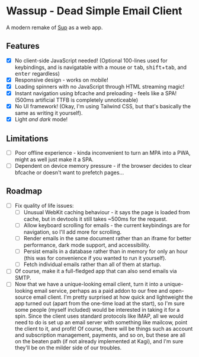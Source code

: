 # Wassup - Dead Simple Email Client

A modern remake of [Sup](https://github.com/sup-heliotrope/sup) as a web app.

## Features

- [x] No client-side JavaScript needed! (Optional 100-lines used for keybindings, and is navigatable with a mouse or <kbd>tab</kbd>, <kbd>shift</kbd>+<kbd>tab</kbd>, and <kbd>enter</kbd> regardless)
- [x] Responsive design - works on mobile!
- [x] Loading spinners with no JavaScript through HTML streaming magic!
- [x] Instant navigation using bfcache and preloading - feels like a SPA! (500ms artificial TTFB is completely unnoticeable)
- [x] No UI framework! (Okay, I'm using Tailwind CSS, but that's basically the same as writing it yourself).
- [x] Light _and dark_ mode!

## Limitations

- [ ] Poor offline experience - kinda inconvenient to turn an MPA into a PWA, might as well just make it a SPA.
- [ ] Dependent on device memory pressure - if the browser decides to clear bfcache or doesn't want to prefetch pages...

## Roadmap

- [ ] Fix quality of life issues:
  - [ ] Unusual WebKit caching behaviour - it says the page is loaded from cache, but in devtools it still takes ~500ms for the request.
  - [ ] Allow keyboard scrolling for emails - the current keybindings are for navigation, so I'll add more for scrolling.
  - [ ] Render emails in the same document rather than an iframe for better performance, dark mode support, and accessibility.
  - [ ] Persist emails in a database rather than in memory for only an hour (this was for convenience if you wanted to run it yourself).
  - [ ] Fetch individual emails rather than all of them at startup.
- [ ] Of course, make it a full-fledged app that can also send emails via SMTP.
- [ ] Now that we have a unique-looking email client, turn it into a unique-looking email service, perhaps as a paid addon to our free and open-source email client. I'm pretty surprised at how quick and lightweight the app turned out (apart from the one-time load at the start), so I'm sure some people (myself included) would be interested in taking it for a spin. Since the client uses standard protocols like IMAP, all we would need to do is set up an email server with something like mailcow, point the client to it, and profit! Of course, there will be things such as account and subscription management, payments, and so on, but these are all on the beaten path (if not already implemented at Kagi), and I'm sure they'll be on the milder side of our troubles.
